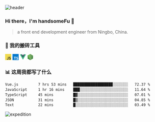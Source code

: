 ![header](https://raw.githubusercontent.com/fzq1998/fzq1998/master/header.png)

### Hi there，I'm handsomeFu 👋

> a front end development engineer from Ningbo, China.

### 🔧 我的搬砖工具
<code><img height="20" src="https://raw.githubusercontent.com/github/explore/80688e429a7d4ef2fca1e82350fe8e3517d3494d/topics/javascript/javascript.png" alt="javascript"></code>
<code><img height="20" src="https://raw.githubusercontent.com/github/explore/80688e429a7d4ef2fca1e82350fe8e3517d3494d/topics/typescript/typescript.png" alt="typescript"></code>
<code><img height="20" src="https://raw.githubusercontent.com/github/explore/80688e429a7d4ef2fca1e82350fe8e3517d3494d/topics/vue/vue.png" alt="vue"></code>
<code><img height="20" src="https://raw.githubusercontent.com/github/explore/80688e429a7d4ef2fca1e82350fe8e3517d3494d/topics/nodejs/nodejs.png" alt="nodejs"></code>



### 📊 这周我都写了什么
<!--START_SECTION:waka-->

```txt
Vue.js         7 hrs 53 mins   ██████████████████░░░░░░░   72.37 %
JavaScript     1 hr 16 mins    ███░░░░░░░░░░░░░░░░░░░░░░   11.64 %
TypeScript     45 mins         █▓░░░░░░░░░░░░░░░░░░░░░░░   07.01 %
JSON           31 mins         █▒░░░░░░░░░░░░░░░░░░░░░░░   04.85 %
Text           22 mins         █░░░░░░░░░░░░░░░░░░░░░░░░   03.49 %
```

<!--END_SECTION:waka-->


![expedition](https://raw.githubusercontent.com/fzq1998/fzq1998/master/expedition.gif)

